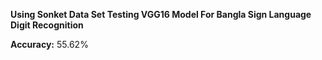 **Using Sonket Data Set Testing VGG16 Model For Bangla Sign Language Digit Recognition**

**Accuracy:** 55.62%
